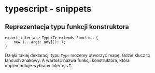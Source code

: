 # typescript - snippets

## Reprezentacja typu funkcji konstruktora
```
export interface Type<T> extends Function {
    new (...args: any[]): T;
}
```

Dzięki takiej deklaracji typu `Type` możemy utworzyć mapę. Gdzie klucz to łańcuch znakowy.
A wartość nazwa funkcji konstruktora, która implementuje wybrany interfejs `T`.
